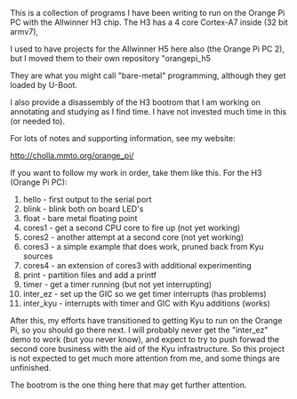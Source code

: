 This is a collection of programs I have been writing to run on
the Orange Pi PC with the Allwinner H3 chip.
The H3 has a 4 core Cortex-A7 inside (32 bit armv7),

I used to have projects for the Allwinner H5 here also
(the Orange Pi PC 2), but I moved them to their own repository
"orangepi_h5

They are what you might call "bare-metal"
programming, although they get loaded by U-Boot.

I also provide a disassembly of the H3 bootrom that I am working
on annotating and studying as I find time.
I have not invested much time in this (or needed to).

For lots of notes and supporting information, see my website:

http://cholla.mmto.org/orange_pi/

If you want to follow my work in order, take them like this.
For the H3 (Orange Pi PC):

1. hello - first output to the serial port
2. blink - blink both on board LED's
2. float - bare metal floating point
3. cores1 - get a second CPU core to fire up (not yet working)
3. cores2 - another attempt at a second core (not yet working)
3. cores3 - a simple example that does work, pruned back from Kyu sources
3. cores4 - an extension of cores3 with additional experimenting
4. print - partition files and add a printf
5. timer - get a timer running (but not yet interrupting)
6. inter_ez - set up the GIC so we get timer interrupts (has problems)
7. inter_kyu - interrupts with timer and GIC with Kyu additions (works)

After this, my efforts have transitioned to getting Kyu to run on
the Orange Pi, so you should go there next.  I will probably never
get the "inter_ez" demo to work (but you never know), and expect to
try to push forwad the second core business with the aid of the Kyu
infrastructure.  So this project is not expected to get much more
attention from me, and some things are unfinished.

The bootrom is the one thing here that may get further attention.
